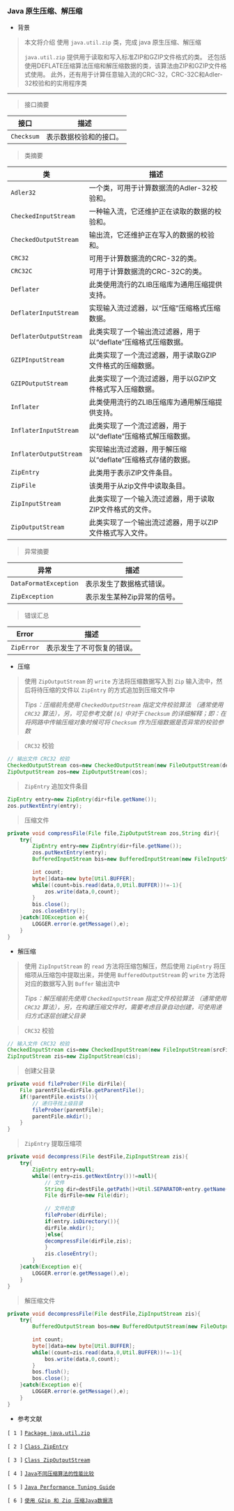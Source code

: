 ### Java 原生压缩、解压缩

- 背景

> 本文将介绍 使用 `java.util.zip` 类，完成 java 原生压缩、解压缩
>
> `java.util.zip` 提供用于读取和写入标准ZIP和GZIP文件格式的类。 还包括使用DEFLATE压缩算法压缩和解压缩数据的类，该算法由ZIP和GZIP文件格式使用。 此外，还有用于计算任意输入流的CRC-32，CRC-32C和Adler-32校验和的实用程序类

---

> 接口摘要

接口 | 描述
----|----|
`Checksum` | 表示数据校验和的接口。

> 类摘要

类|描述|
----|----|
`Adler32` |一个类，可用于计算数据流的Adler-32校验和。
`CheckedInputStream` |一种输入流，它还维护正在读取的数据的校验和。
`CheckedOutputStream` | 输出流，它还维护正在写入的数据的校验和。
`CRC32` | 可用于计算数据流的CRC-32的类。
`CRC32C` | 可用于计算数据流的CRC-32C的类。
`Deflater` | 此类使用流行的ZLIB压缩库为通用压缩提供支持。
`DeflaterInputStream` | 实现输入流过滤器，以“压缩”压缩格式压缩数据。
`DeflaterOutputStream` | 此类实现了一个输出流过滤器，用于以“deflate”压缩格式压缩数据。
`GZIPInputStream` | 此类实现了一个流过滤器，用于读取GZIP文件格式的压缩数据。
`GZIPOutputStream` | 此类实现了一个流过滤器，用于以GZIP文件格式写入压缩数据。
`Inflater` | 此类使用流行的ZLIB压缩库为通用解压缩提供支持。
`InflaterInputStream` | 此类实现了一个流过滤器，用于以“deflate”压缩格式解压缩数据。
`InflaterOutputStream` | 实现输出流过滤器，用于解压缩以“deflate”压缩格式存储的数据。
`ZipEntry` | 此类用于表示ZIP文件条目。
`ZipFile` | 该类用于从zip文件中读取条目。
`ZipInputStream` | 此类实现了一个输入流过滤器，用于读取ZIP文件格式的文件。
`ZipOutputStream` | 此类实现了一个输出流过滤器，用于以ZIP文件格式写入文件。

> 异常摘要

异常|描述|
----|----|
`DataFormatException` | 表示发生了数据格式错误。
`ZipException` | 表示发生某种Zip异常的信号。

> 错误汇总

Error|描述|
----|----|
`ZipError` | 表示发生了不可恢复的错误。

- 压缩

> 使用 `ZipOutputStream` 的 `write` 方法将压缩数据写入到 `Zip` 输入流中，然后将待压缩的文件以 `ZipEntry` 的方式追加到压缩文件中
>
> *Tips：压缩前先使用 `CheckedOutputStream` 指定文件校验算法 （通常使用 `CRC32` 算法），另，可见参考文献 `[6]` 中对于 `Checksum` 的详细解释；即：在将网路中传输压缩对象时候可将 `Checksum` 作为压缩数据是否异常的校验参数*
>

> `CRC32` 校验

```java
// 输出文件 CRC32 校验
CheckedOutputStream cos=new CheckedOutputStream(new FileOutputStream(destFile),new CRC32());
ZipOutputStream zos=new ZipOutputStream(cos);
```

> `ZipEntry` 追加文件条目

```java
ZipEntry entry=new ZipEntry(dir+file.getName());
zos.putNextEntry(entry);
```

> 压缩文件

```java
private void compressFile(File file,ZipOutputStream zos,String dir){
	try{
		ZipEntry entry=new ZipEntry(dir+file.getName());
		zos.putNextEntry(entry);
		BufferedInputStream bis=new BufferedInputStream(new FileInputStream(file));
	
		int count;
		byte[]data=new byte[Util.BUFFER];
		while((count=bis.read(data,0,Util.BUFFER))!=-1){
			zos.write(data,0,count);
		}
		bis.close();
		zos.closeEntry();
	}catch(IOException e){
		LOGGER.error(e.getMessage(),e);
	}
}
```

- 解压缩

> 使用 `ZipInputStream` 的 `read` 方法将压缩包解压，然后使用 `ZipEntry` 将压缩项从压缩包中提取出来，并使用 `BufferedOutputStream` 的 `write` 方法将对应的数据写入到 `Buffer` 输出流中
>
> *Tips：解压缩前先使用 `CheckedInputStream` 指定文件校验算法 （通常使用 `CRC32` 算法），另，在构建压缩文件时，需要考虑目录自动创建，可使用递归方式逐层创建父目录*
>

> `CRC32` 校验

```java
// 输入文件 CRC32 校验
CheckedInputStream cis=new CheckedInputStream(new FileInputStream(srcFile),new CRC32());
ZipInputStream zis=new ZipInputStream(cis);
```

> 创建父目录

```java
private void fileProber(File dirFile){
	File parentFile=dirFile.getParentFile();
	if(!parentFile.exists()){
		// 递归寻找上级目录
		fileProber(parentFile);
		parentFile.mkdir();
	}
}
```

> `ZipEntry` 提取压缩项

```java
private void decompress(File destFile,ZipInputStream zis){
	try{
		ZipEntry entry=null;
		while((entry=zis.getNextEntry())!=null){
			// 文件
			String dir=destFile.getPath()+Util.SEPARATOR+entry.getName();
			File dirFile=new File(dir);
			
			// 文件检查
			fileProber(dirFile);
			if(entry.isDirectory()){
			dirFile.mkdir();
			}else{
			decompressFile(dirFile,zis);
			}
			zis.closeEntry();
		}
	}catch(Exception e){
		LOGGER.error(e.getMessage(),e);
	}
}
```

> 解压缩文件

```java
private void decompressFile(File destFile,ZipInputStream zis){
	try{
		BufferedOutputStream bos=new BufferedOutputStream(new FileOutputStream(destFile));
	
		int count;
		byte[]data=new byte[Util.BUFFER];
		while((count=zis.read(data,0,Util.BUFFER))!=-1){
			bos.write(data,0,count);
		}
		bos.flush();
		bos.close();
	}catch(Exception e){
		LOGGER.error(e.getMessage(),e);
	}
}
```

- 参考文献

`[ 1 ]` [`Package java.util.zip`](https://www.apiref.com/java11-zh/java.base/java/util/zip/package-summary.html)

`[ 2 ]` [`Class ZipEntry`](https://www.apiref.com/java11-zh/java.base/java/util/zip/ZipEntry.html)

`[ 3 ]` [`Class ZipOutputStream`](https://www.apiref.com/java11-zh/java.base/java/util/zip/ZipOutputStream.html)

`[ 4 ]` [`Java不同压缩算法的性能比较`](http://it.deepinmind.com/java/2015/01/04/performance-general-compression.html)

`[ 5 ]` [`Java Performance Tuning Guide`](http://java-performance.info/performance-general-compression/)

`[ 6 ]` [`使用 GZip 和 Zip 压缩Java数据流`](https://blog.csdn.net/yangdayin/article/details/7240838)